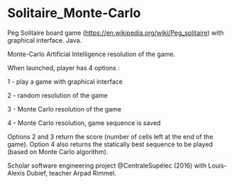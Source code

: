 # Solitaire_Monte-Carlo


Peg Solitaire board game (https://en.wikipedia.org/wiki/Peg_solitaire) with graphical interface. Java.

Monte-Carlo Artificial Intelligence resolution of the game.


When launched, player has 4 options :

1 - play a game with graphical interface

2 - random resolution of the game

3 - Monte Carlo resolution of the game

4 - Monte Carlo resolution, game sequence is saved

Options 2 and 3 return the score (number of cells left at the end of the game). Option 4 also returns the statically best sequence to be played (based on Monte Carlo algorithm).

Scholar software engineering project @CentraleSupélec (2016) with Louis-Alexis Dubief, teacher Arpad Rimmel.
